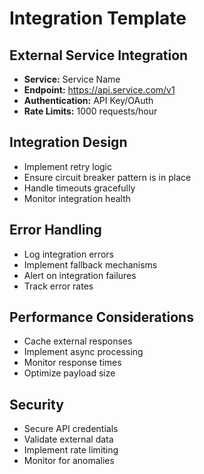 # Integration Template

## External Service Integration
- **Service:** Service Name
- **Endpoint:** https://api.service.com/v1
- **Authentication:** API Key/OAuth
- **Rate Limits:** 1000 requests/hour

## Integration Design
- Implement retry logic
- Ensure circuit breaker pattern is in place
- Handle timeouts gracefully
- Monitor integration health

## Error Handling
- Log integration errors
- Implement fallback mechanisms
- Alert on integration failures
- Track error rates

## Performance Considerations
- Cache external responses
- Implement async processing
- Monitor response times
- Optimize payload size

## Security
- Secure API credentials
- Validate external data
- Implement rate limiting
- Monitor for anomalies
